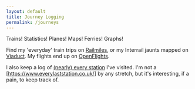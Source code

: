 ```yaml
---
layout: default
title: Journey Logging
permalink: /journeys
---
```


Trains! Statistics! Planes! Maps! Ferries! Graphs!

Find my 'everyday' train trips on [Railmiles](https://yom.railmiles.me/), or my Interrail jaunts mapped on [Viaduct](https://viaduct.world/share/m/keoojZtw4aiyV99I). My flights end up on [OpenFlights](https://openflights.org/user/yom).

I also keep a log of [(nearly) every station](https://thomasr.dev/visited-stations/) I've visited. I'm not a [https://www.everylaststation.co.uk/] by any stretch, but it's interesting, if a pain, to keep track of.
